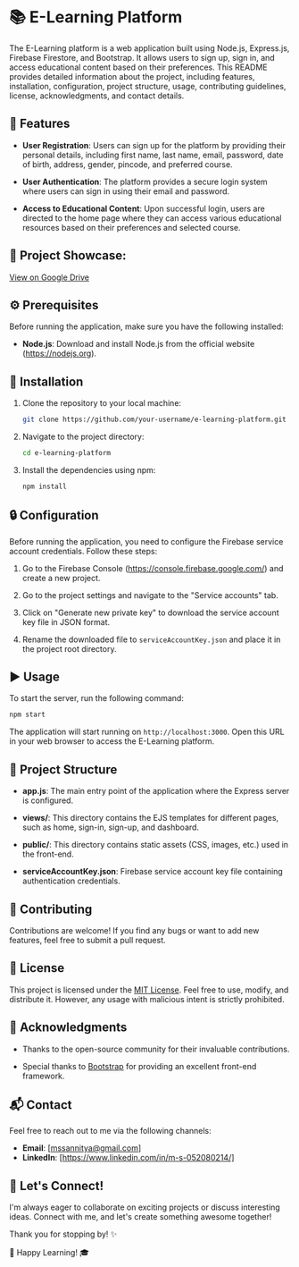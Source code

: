 
# 📚 E-Learning Platform

The E-Learning platform is a web application built using Node.js, Express.js, Firebase Firestore, and Bootstrap. It allows users to sign up, sign in, and access educational content based on their preferences. This README provides detailed information about the project, including features, installation, configuration, project structure, usage, contributing guidelines, license, acknowledgments, and contact details.

## 🚀 Features

- **User Registration**: Users can sign up for the platform by providing their personal details, including first name, last name, email, password, date of birth, address, gender, pincode, and preferred course.

- **User Authentication**: The platform provides a secure login system where users can sign in using their email and password.

- **Access to Educational Content**: Upon successful login, users are directed to the home page where they can access various educational resources based on their preferences and selected course.
<!-- Project Showcase: Google Drive Link -->
 ## 📂 Project Showcase: 
  [View on Google Drive](https://drive.google.com/file/d/1iv-THgC5zasqw6eH0gKrZYFO7x0vuyfq/view?usp=share_link)
## ⚙️ Prerequisites

Before running the application, make sure you have the following installed:

- **Node.js**: Download and install Node.js from the official website (https://nodejs.org).

## 🔧 Installation

1. Clone the repository to your local machine:

   ```bash
   git clone https://github.com/your-username/e-learning-platform.git
   ```

2. Navigate to the project directory:

   ```bash
   cd e-learning-platform
   ```

3. Install the dependencies using npm:

   ```bash
   npm install
   ```

## 🔒 Configuration

Before running the application, you need to configure the Firebase service account credentials. Follow these steps:

1. Go to the Firebase Console (https://console.firebase.google.com/) and create a new project.

2. Go to the project settings and navigate to the "Service accounts" tab.

3. Click on "Generate new private key" to download the service account key file in JSON format.

4. Rename the downloaded file to `serviceAccountKey.json` and place it in the project root directory.

## ▶️ Usage

To start the server, run the following command:

```bash
npm start
```

The application will start running on `http://localhost:3000`. Open this URL in your web browser to access the E-Learning platform.

## 📁 Project Structure

- **app.js**: The main entry point of the application where the Express server is configured.

- **views/**: This directory contains the EJS templates for different pages, such as home, sign-in, sign-up, and dashboard.

- **public/**: This directory contains static assets (CSS, images, etc.) used in the front-end.

- **serviceAccountKey.json**: Firebase service account key file containing authentication credentials.

## 🤝 Contributing

Contributions are welcome! If you find any bugs or want to add new features, feel free to submit a pull request.

## 📄 License

This project is licensed under the [MIT License](LICENSE). Feel free to use, modify, and distribute it. However, any usage with malicious intent is strictly prohibited.

## 🙏 Acknowledgments

- Thanks to the open-source community for their invaluable contributions.

- Special thanks to [Bootstrap](https://getbootstrap.com/) for providing an excellent front-end framework.

## 📬 Contact

Feel free to reach out to me via the following channels:

- **Email**: [mssannitya@gmail.com]
- **LinkedIn**: [https://www.linkedin.com/in/m-s-052080214/]

## 🌟 Let's Connect!

I'm always eager to collaborate on exciting projects or discuss interesting ideas. Connect with me, and let's create something awesome together!

Thank you for stopping by! ✨


🎉 Happy Learning! 🎓
